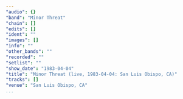 ```yaml
---
"audio": {}
"band": "Minor Threat"
"chain": []
"edits": []
"ident": ""
"images": []
"info": ""
"other_bands": ""
"recorded": ""
"setlist": ""
"show_date": "1983-04-04"
"title": "Minor Threat (live, 1983-04-04: San Luis Obispo, CA)"
"tracks": []
"venue": "San Luis Obispo, CA"
...
```

